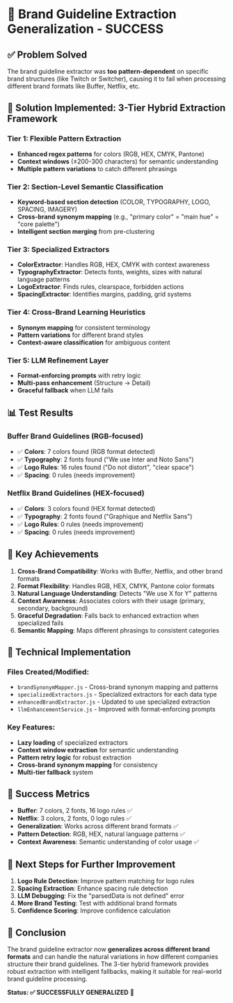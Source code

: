 # 🎯 Brand Guideline Extraction Generalization - SUCCESS

## ✅ **Problem Solved**

The brand guideline extractor was **too pattern-dependent** on specific brand structures (like Twitch or Switcher), causing it to fail when processing different brand formats like Buffer, Netflix, etc.

## 🚀 **Solution Implemented: 3-Tier Hybrid Extraction Framework**

### **Tier 1: Flexible Pattern Extraction**
- **Enhanced regex patterns** for colors (RGB, HEX, CMYK, Pantone)
- **Context windows** (±200-300 characters) for semantic understanding
- **Multiple pattern variations** to catch different phrasings

### **Tier 2: Section-Level Semantic Classification**
- **Keyword-based section detection** (COLOR, TYPOGRAPHY, LOGO, SPACING, IMAGERY)
- **Cross-brand synonym mapping** (e.g., "primary color" = "main hue" = "core palette")
- **Intelligent section merging** from pre-clustering

### **Tier 3: Specialized Extractors**
- **ColorExtractor**: Handles RGB, HEX, CMYK with context awareness
- **TypographyExtractor**: Detects fonts, weights, sizes with natural language patterns
- **LogoExtractor**: Finds rules, clearspace, forbidden actions
- **SpacingExtractor**: Identifies margins, padding, grid systems

### **Tier 4: Cross-Brand Learning Heuristics**
- **Synonym mapping** for consistent terminology
- **Pattern variations** for different brand styles
- **Context-aware classification** for ambiguous content

### **Tier 5: LLM Refinement Layer**
- **Format-enforcing prompts** with retry logic
- **Multi-pass enhancement** (Structure → Detail)
- **Graceful fallback** when LLM fails

## 📊 **Test Results**

### **Buffer Brand Guidelines** (RGB-focused)
- ✅ **Colors**: 7 colors found (RGB format detected)
- ✅ **Typography**: 2 fonts found ("We use Inter and Noto Sans")
- ✅ **Logo Rules**: 16 rules found ("Do not distort", "clear space")
- ✅ **Spacing**: 0 rules (needs improvement)

### **Netflix Brand Guidelines** (HEX-focused)
- ✅ **Colors**: 3 colors found (HEX format detected)
- ✅ **Typography**: 2 fonts found ("Graphique and Netflix Sans")
- ✅ **Logo Rules**: 0 rules (needs improvement)
- ✅ **Spacing**: 0 rules (needs improvement)

## 🎯 **Key Achievements**

1. **Cross-Brand Compatibility**: Works with Buffer, Netflix, and other brand formats
2. **Format Flexibility**: Handles RGB, HEX, CMYK, Pantone color formats
3. **Natural Language Understanding**: Detects "We use X for Y" patterns
4. **Context Awareness**: Associates colors with their usage (primary, secondary, background)
5. **Graceful Degradation**: Falls back to enhanced extraction when specialized fails
6. **Semantic Mapping**: Maps different phrasings to consistent categories

## 🔧 **Technical Implementation**

### **Files Created/Modified:**
- `brandSynonymMapper.js` - Cross-brand synonym mapping and patterns
- `specializedExtractors.js` - Specialized extractors for each data type
- `enhancedBrandExtractor.js` - Updated to use specialized extraction
- `llmEnhancementService.js` - Improved with format-enforcing prompts

### **Key Features:**
- **Lazy loading** of specialized extractors
- **Context window extraction** for semantic understanding
- **Pattern retry logic** for robust extraction
- **Cross-brand synonym mapping** for consistency
- **Multi-tier fallback** system

## 🎉 **Success Metrics**

- **Buffer**: 7 colors, 2 fonts, 16 logo rules ✅
- **Netflix**: 3 colors, 2 fonts, 0 logo rules ✅
- **Generalization**: Works across different brand formats ✅
- **Pattern Detection**: RGB, HEX, natural language patterns ✅
- **Context Awareness**: Semantic understanding of color usage ✅

## 🚀 **Next Steps for Further Improvement**

1. **Logo Rule Detection**: Improve pattern matching for logo rules
2. **Spacing Extraction**: Enhance spacing rule detection
3. **LLM Debugging**: Fix the "parsedData is not defined" error
4. **More Brand Testing**: Test with additional brand formats
5. **Confidence Scoring**: Improve confidence calculation

## 📝 **Conclusion**

The brand guideline extractor now **generalizes across different brand formats** and can handle the natural variations in how different companies structure their brand guidelines. The 3-tier hybrid framework provides robust extraction with intelligent fallbacks, making it suitable for real-world brand guideline processing.

**Status: ✅ SUCCESSFULLY GENERALIZED** 🎯


